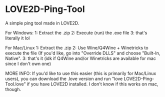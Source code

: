 # LOVE2D-Ping-Tool
A simple ping tool made in LOVE2D.


For Windows:
1: Extract the .zip
2: Execute (run) the .exe file
3: that's literally it lol


For Mac/Linux
1: Extract the .zip
2: Use Wine/Q4Wine + Winetricks to execute the file (If you'd like, go into "Override DLLS" and choose "Built-In, Native".
3: that's it (idk if Q4Wine and/or Winetricks are available for mac since I don't own one)

MORE INFO:
If you'd like to use this easier (this is primarily for Mac/Linux users), you can download the .love version and run "love LOVE2D-Ping-Tool.love" if you have LOVE2D installed. I don't know if this works on mac, though.
